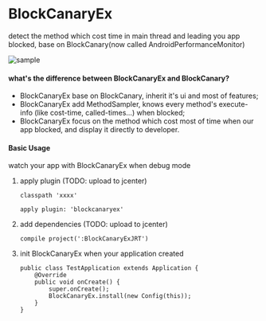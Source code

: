# BlockCanaryEx

detect the method which cost time in main thread and leading you app blocked, base on BlockCanary(now called AndroidPerformanceMonitor)

![sample](https://raw.githubusercontent.com/lqcandqq13/BlockCanaryEx/master/sample.jpeg)



#### what's the difference between BlockCanaryEx and BlockCanary?

- BlockCanaryEx base on BlockCanary, inherit it's ui and most of features;
- BlockCanaryEx add MethodSampler, knows every method's execute-info (like cost-time, called-times...) when blocked;
- BlockCanaryEx focus on the method which cost most of time when our app blocked, and display it directly to developer.

#### Basic Usage

 watch your app with BlockCanaryEx when debug mode 

1. apply plugin (TODO: upload to jcenter)

   ```
   classpath 'xxxx'
   ```

   ```
   apply plugin: 'blockcanaryex'
   ```

2. add dependencies (TODO: upload to jcenter)

   ```
   compile project(':BlockCanaryExJRT')
   ```

3. init BlockCanaryEx when your application created

   ```
   public class TestApplication extends Application {
       @Override
       public void onCreate() {
           super.onCreate();
           BlockCanaryEx.install(new Config(this));
       }
   }
   ```
